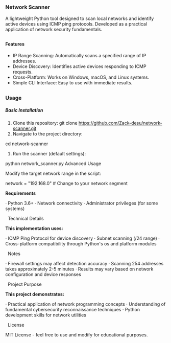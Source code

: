 # 

### Network Scanner

A lightweight Python tool designed to scan local networks and identify active devices using ICMP ping protocols. Developed as a practical application of network security fundamentals.

## 

#### Features

* IP Range Scanning: Automatically scans a specified range of IP addresses.
* Device Discovery: Identifies active devices responding to ICMP requests.
* Cross-Platform: Works on Windows, macOS, and Linux systems.
* Simple CLI Interface: Easy to use with immediate results.

## 

### Usage

##### Basic Installation

1. Clone this repository:
   git clone https://github.com/Zack-desu/network-scanner.git
3. Navigate to the project directory:

cd network-scanner

1. Run the scanner (default settings):

python network\_scanner.py
Advanced Usage

Modify the target network range in the script:

network = "192.168.0"  # Change to your network segment
  

**Requirements**

· Python 3.6+
· Network connectivity
· Administrator privileges (for some systems)

&nbsp; Technical Details



**This implementation uses:**

· ICMP Ping Protocol for device discovery
· Subnet scanning (/24 range)
· Cross-platform compatibility through Python's os and platform modules

&nbsp; Notes

·   Firewall settings may affect detection accuracy
·   Scanning 254 addresses takes approximately 2-5 minutes
· Results may vary based on network configuration and device responses

&nbsp; Project Purpose





**This project demonstrates:**

· Practical application of network programming concepts
· Understanding of fundamental cybersecurity reconnaissance techniques
· Python development skills for network utilities

&nbsp; License

MIT License - feel free to use and modify for educational purposes.



